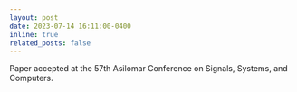 ```yaml
---
layout: post
date: 2023-07-14 16:11:00-0400
inline: true
related_posts: false
---
```


Paper accepted at the 57th Asilomar Conference on Signals, Systems, and Computers.